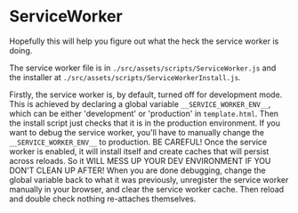 # ServiceWorker
Hopefully this will help you figure out what the heck the service worker is doing.

The service worker file is in `./src/assets/scripts/ServiceWorker.js` and the installer at `./src/assets/scripts/ServiceWorkerInstall.js`.

Firstly, the service worker is, by default, turned off for development mode. This is achieved by declaring a global variable `__SERVICE_WORKER_ENV__`, which can be either 'development' or 'production' in `template.html`. Then the install script just checks that it is in the production environment. If you want to debug the service worker, you'll have to manually change the `__SERVICE_WORKER_ENV__` to production. BE CAREFUL! Once the service worker is enabled, it will install itself and create caches that will persist across reloads. So it WILL MESS UP YOUR DEV ENVIRONMENT IF YOU DON'T CLEAN UP AFTER! When you are done debugging, change the global variable back to what it was previously, unregister the service worker manually in your browser, and clear the service worker cache. Then reload and double check nothing re-attaches themselves.